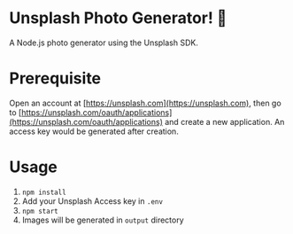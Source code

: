# Unsplash Photo Generator! 📸

A Node.js photo generator using the Unsplash SDK.

# Prerequisite

Open an account at [https://unsplash.com](https://unsplash.com), then go to [https://unsplash.com/oauth/applications](https://unsplash.com/oauth/applications) and create a new application. An access key would be generated after creation.

# Usage

1.  `npm install`
2.  Add your Unsplash Access key in `.env`
3.  `npm start`
4.  Images will be generated in `output` directory
